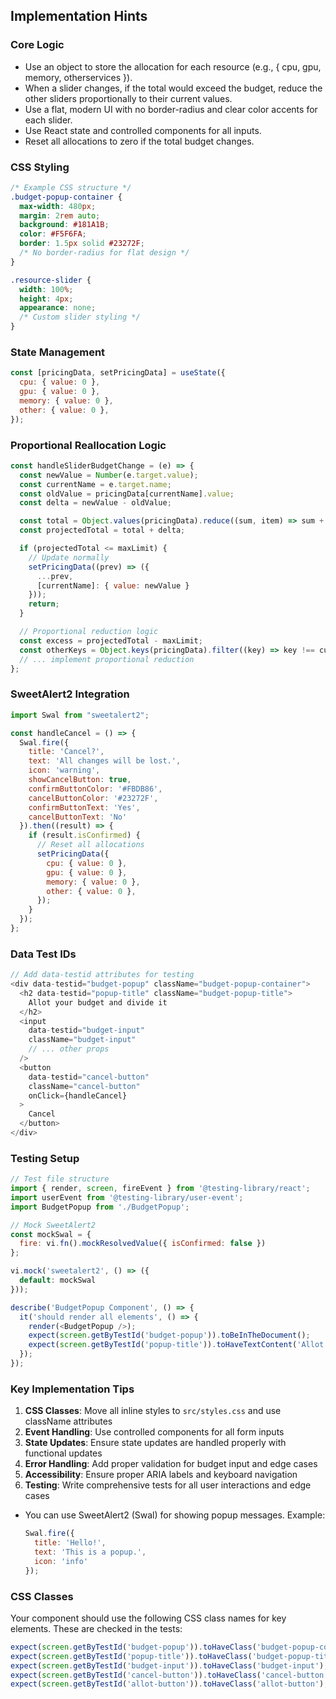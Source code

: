 ## Implementation Hints

### Core Logic
- Use an object to store the allocation for each resource (e.g., { cpu, gpu, memory, otherservices }).
- When a slider changes, if the total would exceed the budget, reduce the other sliders proportionally to their current values.
- Use a flat, modern UI with no border-radius and clear color accents for each slider.
- Use React state and controlled components for all inputs.
- Reset all allocations to zero if the total budget changes.

### CSS Styling
```css
/* Example CSS structure */
.budget-popup-container {
  max-width: 480px;
  margin: 2rem auto;
  background: #181A1B;
  color: #F5F6FA;
  border: 1.5px solid #23272F;
  /* No border-radius for flat design */
}

.resource-slider {
  width: 100%;
  height: 4px;
  appearance: none;
  /* Custom slider styling */
}
```

### State Management
```javascript
const [pricingData, setPricingData] = useState({
  cpu: { value: 0 },
  gpu: { value: 0 },
  memory: { value: 0 },
  other: { value: 0 },
});
```

### Proportional Reallocation Logic
```javascript
const handleSliderBudgetChange = (e) => {
  const newValue = Number(e.target.value);
  const currentName = e.target.name;
  const oldValue = pricingData[currentName].value;
  const delta = newValue - oldValue;

  const total = Object.values(pricingData).reduce((sum, item) => sum + item.value, 0);
  const projectedTotal = total + delta;

  if (projectedTotal <= maxLimit) {
    // Update normally
    setPricingData((prev) => ({
      ...prev,
      [currentName]: { value: newValue }
    }));
    return;
  }

  // Proportional reduction logic
  const excess = projectedTotal - maxLimit;
  const otherKeys = Object.keys(pricingData).filter((key) => key !== currentName);
  // ... implement proportional reduction
};
```

### SweetAlert2 Integration
```javascript
import Swal from "sweetalert2";

const handleCancel = () => {
  Swal.fire({
    title: 'Cancel?',
    text: 'All changes will be lost.',
    icon: 'warning',
    showCancelButton: true,
    confirmButtonColor: '#FBDB86',
    cancelButtonColor: '#23272F',
    confirmButtonText: 'Yes',
    cancelButtonText: 'No'
  }).then((result) => {
    if (result.isConfirmed) {
      // Reset all allocations
      setPricingData({
        cpu: { value: 0 },
        gpu: { value: 0 },
        memory: { value: 0 },
        other: { value: 0 },
      });
    }
  });
};
```

### Data Test IDs
```javascript
// Add data-testid attributes for testing
<div data-testid="budget-popup" className="budget-popup-container">
  <h2 data-testid="popup-title" className="budget-popup-title">
    Allot your budget and divide it
  </h2>
  <input 
    data-testid="budget-input" 
    className="budget-input"
    // ... other props
  />
  <button 
    data-testid="cancel-button" 
    className="cancel-button"
    onClick={handleCancel}
  >
    Cancel
  </button>
</div>
```

### Testing Setup
```javascript
// Test file structure
import { render, screen, fireEvent } from '@testing-library/react';
import userEvent from '@testing-library/user-event';
import BudgetPopup from './BudgetPopup';

// Mock SweetAlert2
const mockSwal = {
  fire: vi.fn().mockResolvedValue({ isConfirmed: false })
};

vi.mock('sweetalert2', () => ({
  default: mockSwal
}));

describe('BudgetPopup Component', () => {
  it('should render all elements', () => {
    render(<BudgetPopup />);
    expect(screen.getByTestId('budget-popup')).toBeInTheDocument();
    expect(screen.getByTestId('popup-title')).toHaveTextContent('Allot your budget and divide it');
  });
});
```

### Key Implementation Tips
1. **CSS Classes**: Move all inline styles to `src/styles.css` and use className attributes
2. **Event Handling**: Use controlled components for all form inputs
3. **State Updates**: Ensure state updates are handled properly with functional updates
4. **Error Handling**: Add proper validation for budget input and edge cases
5. **Accessibility**: Ensure proper ARIA labels and keyboard navigation
6. **Testing**: Write comprehensive tests for all user interactions and edge cases 
- You can use SweetAlert2 (Swal) for showing popup messages. Example:
  ```js
  Swal.fire({
    title: 'Hello!',
    text: 'This is a popup.',
    icon: 'info'
  });
  ``` 

### CSS Classes

Your component should use the following CSS class names for key elements. These are checked in the tests:

```js
expect(screen.getByTestId('budget-popup')).toHaveClass('budget-popup-container');
expect(screen.getByTestId('popup-title')).toHaveClass('budget-popup-title');
expect(screen.getByTestId('budget-input')).toHaveClass('budget-input');
expect(screen.getByTestId('cancel-button')).toHaveClass('cancel-button');
expect(screen.getByTestId('allot-button')).toHaveClass('allot-button');
``` 
